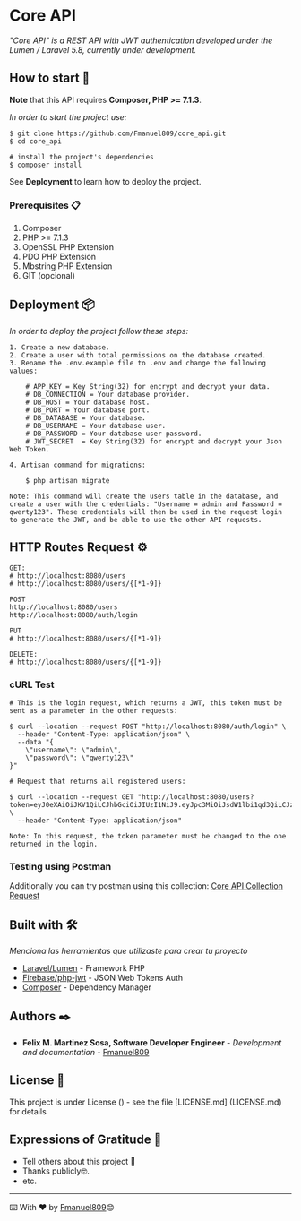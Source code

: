 # Core API

_"Core API" is a REST API with JWT authentication developed under the Lumen / Laravel 5.8, currently under development._


## How to start 🚀

**Note** that this API requires **Composer, PHP >= 7.1.3**.

_In order to start the project use:_

```
$ git clone https://github.com/Fmanuel809/core_api.git
$ cd core_api

# install the project's dependencies
$ composer install
```
See **Deployment** to learn how to deploy the project.


### Prerequisites 📋

1. Composer
2. PHP >= 7.1.3
4. OpenSSL PHP Extension
5. PDO PHP Extension
6. Mbstring PHP Extension
7. GIT (opcional)


## Deployment 📦

_In order to deploy the project follow these steps:_
```
1. Create a new database.
2. Create a user with total permissions on the database created.
3. Rename the .env.example file to .env and change the following values:

	# APP_KEY = Key String(32) for encrypt and decrypt your data.
	# DB_CONNECTION = Your database provider.
	# DB_HOST = Your database host.
	# DB_PORT = Your database port.
	# DB_DATABASE = Your database.
	# DB_USERNAME = Your database user.
	# DB_PASSWORD = Your database user password.
	# JWT_SECRET  = Key String(32) for encrypt and decrypt your Json Web Token.

4. Artisan command for migrations:
	
	$ php artisan migrate

Note: This command will create the users table in the database, and create a user with the credentials: "Username = admin and Password = qwerty123". These credentials will then be used in the request login to generate the JWT, and be able to use the other API requests.
```


## HTTP Routes Request ⚙️

```
GET:
# http://localhost:8080/users
# http://localhost:8080/users/{[*1-9]}

POST
http://localhost:8080/users
http://localhost:8080/auth/login

PUT
# http://localhost:8080/users/{[*1-9]}

DELETE:
# http://localhost:8080/users/{[*1-9]}
```


### cURL Test
```
# This is the login request, which returns a JWT, this token must be sent as a parameter in the other requests:

$ curl --location --request POST "http://localhost:8080/auth/login" \
  --header "Content-Type: application/json" \
  --data "{
	\"username\": \"admin\",
	\"password\": \"qwerty123\"
}"

# Request that returns all registered users:

$ curl --location --request GET "http://localhost:8080/users?token=eyJ0eXAiOiJKV1QiLCJhbGciOiJIUzI1NiJ9.eyJpc3MiOiJsdW1lbi1qd3QiLCJzdWIiOjEsImlhdCI6MTU2NDg1NTY2OCwiZXhwIjoxNTY0ODU5MjY4fQ.msN0YSmSbowhw8_88DAgMxeLL1346wKzJEBqDyyAVS8" \
  --header "Content-Type: application/json"
	
Note: In this request, the token parameter must be changed to the one returned in the login.
```

### Testing using Postman
Additionally you can try postman using this collection: [Core API Collection Request](https://documenter.getpostman.com/view/7311330/SVYqNduy?version=latest)


## Built with 🛠️

_Menciona las herramientas que utilizaste para crear tu proyecto_

* [Laravel/Lumen](http://www.dropwizard.io/1.0.2/docs/) - Framework PHP
* [Firebase/php-jwt](https://github.com/firebase/php-jwt) - JSON Web Tokens Auth
* [Composer](https://getcomposer.org/) - Dependency Manager


## Authors ✒️

* **Felix M. Martinez Sosa, Software Developer Engineer** - *Development and documentation* - [Fmanuel809](https://github.com/Fmanuel809)


## License 📄

This project is under License () - see the file [LICENSE.md] (LICENSE.md) for details


## Expressions of Gratitude 🎁

* Tell others about this project 📢
* Thanks publicly🤓.
* etc.


---
⌨️ With ❤️ by [Fmanuel809](https://github.com/Fmanuel809)😊
	
